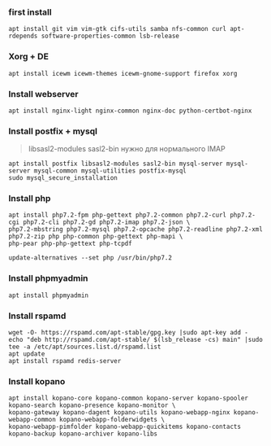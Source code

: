 ### first install
```nginx
apt install git vim vim-gtk cifs-utils samba nfs-common curl apt-rdepends software-properties-common lsb-release
```

### Xorg + DE
```nginx
apt install icewm icewm-themes icewm-gnome-support firefox xorg
```

### Install webserver
```nginx
apt install nginx-light nginx-common nginx-doc python-certbot-nginx
```
### Install postfix + mysql
> libsasl2-modules sasl2-bin нужно для нормального IMAP
```nginx
apt install postfix libsasl2-modules sasl2-bin mysql-server mysql-server mysql-common mysql-utilities postfix-mysql
sudo mysql_secure_installation
```
### Install php
```nginx
apt install php7.2-fpm php-gettext php7.2-common php7.2-curl php7.2-cgi php7.2-cli php7.2-gd php7.2-imap php7.2-json \
php7.2-mbstring php7.2-mysql php7.2-opcache php7.2-readline php7.2-xml php7.2-zip php php-common php-gettext php-mapi \
php-pear php-php-gettext php-tcpdf

update-alternatives --set php /usr/bin/php7.2
```
### Install phpmyadmin
```nginx
apt install phpmyadmin
```
### Install rspamd
```nginx
wget -O- https://rspamd.com/apt-stable/gpg.key |sudo apt-key add -
echo "deb http://rspamd.com/apt-stable/ $(lsb_release -cs) main" |sudo tee -a /etc/apt/sources.list.d/rspamd.list
apt update
apt install rspamd redis-server
```
### Install kopano
```nginx
apt install kopano-core kopano-common kopano-server kopano-spooler kopano-search kopano-presence kopano-monitor \
kopano-gateway kopano-dagent kopano-utils kopano-webapp-nginx kopano-webapp-common kopano-webapp-folderwidgets \
kopano-webapp-pimfolder kopano-webapp-quickitems kopano-contacts kopano-backup kopano-archiver kopano-libs
```


